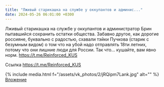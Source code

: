 ```yaml
---
title: "Лживый старикашка на службе у оккупантов и админис..."
date: 2024-05-26 06:01:00 +0300
---
```


Лживый старикашка на службе у оккупантов и администратор Брин пытавшийся сохранить остатки общества.
Забавно другое, как дорогие россияне, буквально с радостью, схавали тэйки Пучкова (старик с безумным видом) о том что на убой надо отправлять 18ти летних, потому что они лишние люди для России.
Так что... кушайте, вам явно норм.
https://t.me/Reinforced_KUS

Ссылка
https://t.me/Reinforced_KUS

{% include media.html f="/assets/vk_photos/2/jRQipm7Lank.jpg" alt="" %}
[Вложение](https://t.me/Reinforced_KUS)
